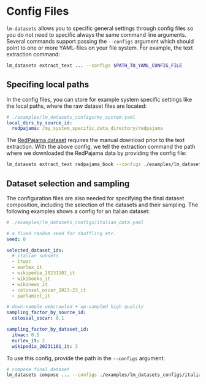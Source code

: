 # Config Files

`lm-datasets` allows you to specific general settings through config files so you do not need to specific always the same command line arguments.
Several commands support passing the `--configs` argument which should point to one or more YAML-files on your file system. For example, the text extraction command:

```bash
lm_datasets extract_text ... --configs $PATH_TO_YAML_CONFIG_FILE
```

## Specifing local paths

In the config files, you can store for example system specific settings like the local paths, where the raw dataset files are located:

```yaml
# ./examples/lm_datasets_configs/my_system.yaml
local_dirs_by_source_id:
  redpajama: /my_system_specific_data_directory/redpajama
```

The [RedPajama dataset](https://huggingface.co/datasets/togethercomputer/RedPajama-Data-1T) requires the manual download prior to the text extraction.
With the above config, we tell the extraction command the path where we downloaded the RedPajama data by providing the config file:

```bash
lm_datasets extract_text redpajama_book --configs ./examples/lm_datasets_configs/my_system.yaml
```

## Dataset selection and sampling

The configuration files are also needed for specifying the final dataset composition, including the selection of the datasets and their sampling.
The following examples shows a config for an Italian dataset:

```yaml
# ./examples/lm_datasets_configs/italian_data.yaml

# a fixed random seed for shuffling etc.
seed: 0

selected_dataset_ids:
  # italian subsets
  - itwac
  - eurlex_it
  - wikipedia_20231101_it
  - wikibooks_it
  - wikinews_it
  - colossal_oscar_2023-23_it
  - parlamint_it

# down-sample webcrawled + up-sampled high quality
sampling_factor_by_source_id:
  colossal_oscar: 0.1

sampling_factor_by_dataset_id:
  itwac: 0.5
  eurlex_it: 2
  wikipedia_20231101_it: 3
```

To use this config, provide the path in the `--configs` argument:

```bash
# compose final dataset
lm_datasets compose ... --configs ./examples/lm_datasets_configs/italian_data.yaml

```